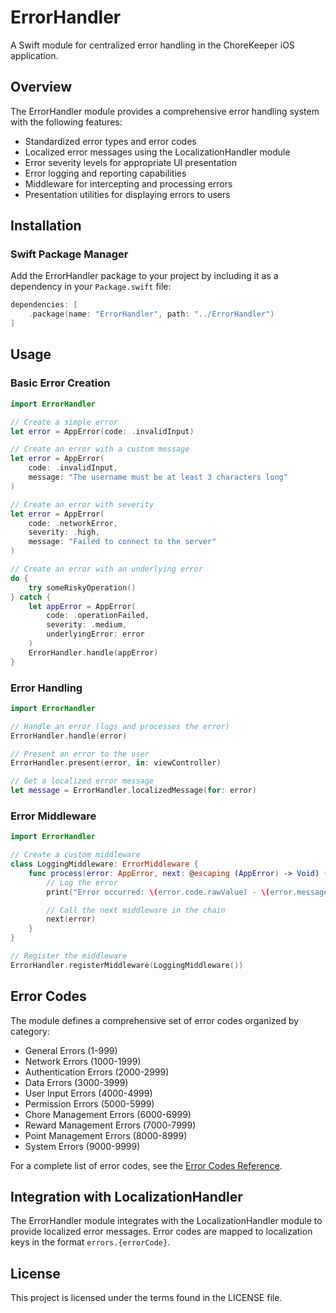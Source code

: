 # ErrorHandler

A Swift module for centralized error handling in the ChoreKeeper iOS application.

## Overview

The ErrorHandler module provides a comprehensive error handling system with the following features:

- Standardized error types and error codes
- Localized error messages using the LocalizationHandler module
- Error severity levels for appropriate UI presentation
- Error logging and reporting capabilities
- Middleware for intercepting and processing errors
- Presentation utilities for displaying errors to users

## Installation

### Swift Package Manager

Add the ErrorHandler package to your project by including it as a dependency in your `Package.swift` file:

```swift
dependencies: [
    .package(name: "ErrorHandler", path: "../ErrorHandler")
]
```

## Usage

### Basic Error Creation

```swift
import ErrorHandler

// Create a simple error
let error = AppError(code: .invalidInput)

// Create an error with a custom message
let error = AppError(
    code: .invalidInput,
    message: "The username must be at least 3 characters long"
)

// Create an error with severity
let error = AppError(
    code: .networkError,
    severity: .high,
    message: "Failed to connect to the server"
)

// Create an error with an underlying error
do {
    try someRiskyOperation()
} catch {
    let appError = AppError(
        code: .operationFailed,
        severity: .medium,
        underlyingError: error
    )
    ErrorHandler.handle(appError)
}
```

### Error Handling

```swift
import ErrorHandler

// Handle an error (logs and processes the error)
ErrorHandler.handle(error)

// Present an error to the user
ErrorHandler.present(error, in: viewController)

// Get a localized error message
let message = ErrorHandler.localizedMessage(for: error)
```

### Error Middleware

```swift
import ErrorHandler

// Create a custom middleware
class LoggingMiddleware: ErrorMiddleware {
    func process(error: AppError, next: @escaping (AppError) -> Void) {
        // Log the error
        print("Error occurred: \(error.code.rawValue) - \(error.message ?? "No message")")

        // Call the next middleware in the chain
        next(error)
    }
}

// Register the middleware
ErrorHandler.registerMiddleware(LoggingMiddleware())
```

## Error Codes

The module defines a comprehensive set of error codes organized by category:

- General Errors (1-999)
- Network Errors (1000-1999)
- Authentication Errors (2000-2999)
- Data Errors (3000-3999)
- User Input Errors (4000-4999)
- Permission Errors (5000-5999)
- Chore Management Errors (6000-6999)
- Reward Management Errors (7000-7999)
- Point Management Errors (8000-8999)
- System Errors (9000-9999)

For a complete list of error codes, see the [Error Codes Reference](ERROR_CODES.md).

## Integration with LocalizationHandler

The ErrorHandler module integrates with the LocalizationHandler module to provide localized error messages. Error codes are mapped to localization keys in the format `errors.{errorCode}`.

## License

This project is licensed under the terms found in the LICENSE file.
